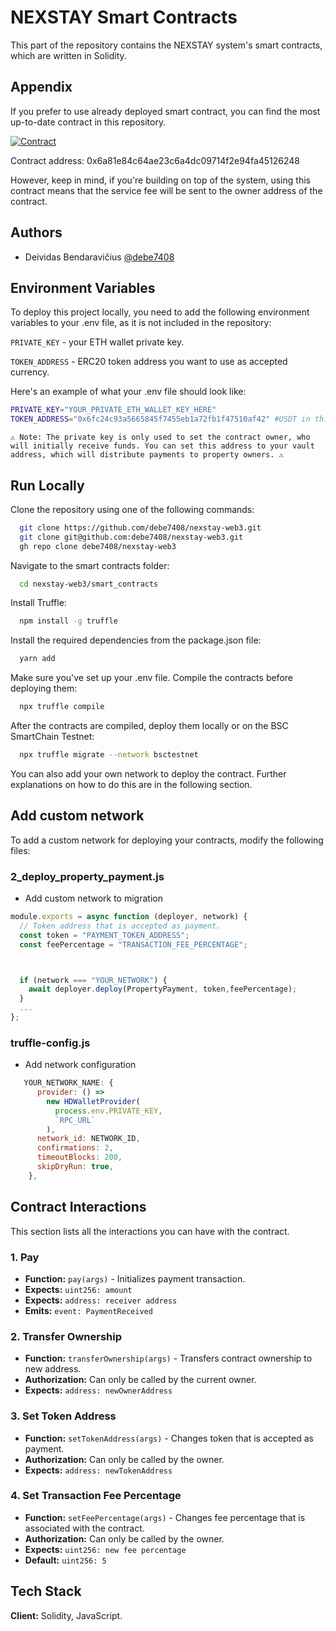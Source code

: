 # NEXSTAY Smart Contracts

This part of the repository contains the NEXSTAY system's smart contracts, which are written in Solidity.

## Appendix

If you prefer to use already deployed smart contract, you can find the most up-to-date contract in this repository.

[![Contract](https://img.shields.io/badge/BSCSCAN-Contract-success?style=flat&logo=binance)](https://testnet.bscscan.com/address/0x6a81e84c64ae23c6a4dc09714f2e94fa45126248)

Contract address: 0x6a81e84c64ae23c6a4dc09714f2e94fa45126248

However, keep in mind, if you're building on top of the system, using this contract means that the service fee will be sent to the owner address of the contract.

## Authors

- Deividas Bendaravičius [@debe7408](https://www.github.com/debe7408)

## Environment Variables

To deploy this project locally, you need to add the following environment variables to your .env file, as it is not included in the repository:

`PRIVATE_KEY` - your ETH wallet private key.

`TOKEN_ADDRESS` - ERC20 token address you want to use as accepted currency.

Here's an example of what your .env file should look like:

```bash
PRIVATE_KEY="YOUR_PRIVATE_ETH_WALLET_KEY_HERE"
TOKEN_ADDRESS="0x6fc24c93a5665845f7455eb1a72fb1f47510af42" #USDT in this case
```

`⚠️ Note: The private key is only used to set the contract owner, who will initially receive funds. You can set this address to your vault address, which will distribute payments to property owners. ⚠️`

## Run Locally

Clone the repository using one of the following commands:

```bash
  git clone https://github.com/debe7408/nexstay-web3.git
  git clone git@github.com:debe7408/nexstay-web3.git
  gh repo clone debe7408/nexstay-web3
```

Navigate to the smart contracts folder:

```bash
  cd nexstay-web3/smart_contracts
```

Install Truffle:

```bash
  npm install -g truffle
```

Install the required dependencies from the package.json file:

```bash
  yarn add
```

Make sure you've set up your .env file. Compile the contracts before deploying them:

```bash
  npx truffle compile
```

After the contracts are compiled, deploy them locally or on the BSC SmartChain Testnet:

```bash
  npx truffle migrate --network bsctestnet
```

You can also add your own network to deploy the contract. Further explanations on how to do this are in the following section.

## Add custom network

To add a custom network for deploying your contracts, modify the following files:

### 2_deploy_property_payment.js

- Add custom network to migration

```javascript
module.exports = async function (deployer, network) {
  // Token address that is accepted as payment.
  const token = "PAYMENT_TOKEN_ADDRESS";
  const feePercentage = "TRANSACTION_FEE_PERCENTAGE";



  if (network === "YOUR_NETWORK") {
    await deployer.deploy(PropertyPayment, token,feePercentage);
  }
  ...
};
```

### truffle-config.js

- Add network configuration

```javascript
   YOUR_NETWORK_NAME: {
      provider: () =>
        new HDWalletProvider(
          process.env.PRIVATE_KEY,
          `RPC_URL`
        ),
      network_id: NETWORK_ID,
      confirmations: 2,
      timeoutBlocks: 200,
      skipDryRun: true,
    },
```

## Contract Interactions

This section lists all the interactions you can have with the contract.

### 1. Pay

- **Function:** `pay(args)` - Initializes payment transaction.
- **Expects:** `uint256: amount`
- **Expects:** `address: receiver address`
- **Emits:** `event: PaymentReceived`

### 2. Transfer Ownership

- **Function:** `transferOwnership(args)` - Transfers contract ownership to new address.
- **Authorization:** Can only be called by the current owner.
- **Expects:** `address: newOwnerAddress`

### 3. Set Token Address

- **Function:** `setTokenAddress(args)` - Changes token that is accepted as payment.
- **Authorization:** Can only be called by the owner.
- **Expects:** `address: newTokenAddress`

### 4. Set Transaction Fee Percentage

- **Function:** `setFeePercentage(args)` - Changes fee percentage that is associated with the contract.
- **Authorization:** Can only be called by the owner.
- **Expects:** `uint256: new fee percentage`
- **Default:** `uint256: 5`

## Tech Stack

**Client:** Solidity, JavaScript.
